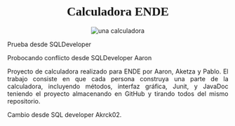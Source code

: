 <h1 align="center" style="font-family:verdana;">Calculadora ENDE</h1>
<div align="center"><img src="https://cdn.pixabay.com/photo/2017/07/06/17/13/calculator-2478633_960_720.png" alt="una calculadora"></div>
<p>Prueba desde SQLDeveloper</p>
<p>Probocando conflicto desde SQLDeveloper Aaron</p>
<div align="justify" >Proyecto de calculadora realizado para ENDE por Aaron,  Aketza y Pablo. El trabajo consiste en que cada persona construya una parte de  la calculadora, incluyendo métodos, interfaz gráfica, Junit, y JavaDoc teniendo  el proyecto almacenando en GitHub y tirando todos del mismo repositorio.</div>
<p>Cambio desde SQL developer Akrck02.</p>    
